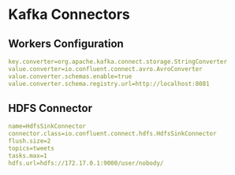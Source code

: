 # Kafka Connectors

## Workers Configuration

```yaml
key.converter=org.apache.kafka.connect.storage.StringConverter
value.converter=io.confluent.connect.avro.AvroConverter
value.converter.schemas.enable=true
value.converter.schema.registry.url=http://localhost:8081
```

## HDFS Connector

```yaml
name=HdfsSinkConnector
connector.class=io.confluent.connect.hdfs.HdfsSinkConnector
flush.size=2
topics=tweets
tasks.max=1
hdfs.url=hdfs://172.17.0.1:9000/user/nobody/
```